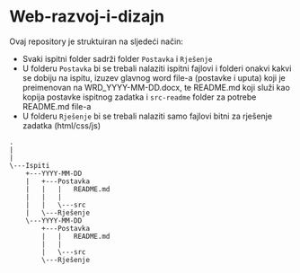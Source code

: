 # Web-razvoj-i-dizajn

Ovaj repository je struktuiran na sljedeći način: 
* Svaki ispitni folder sadrži folder `Postavka` i `Rješenje`
* U folderu `Postavka` bi se trebali nalaziti ispitni fajlovi i folderi onakvi kakvi se dobiju na ispitu, izuzev glavnog word file-a (postavke i uputa) koji je preimenovan na WRD_YYYY-MM-DD.docx, te README.md koji služi kao kopija postavke ispitnog zadatka i `src-readme` folder za potrebe README.md file-a
* U folderu `Rješenje` bi se trebali nalaziti samo fajlovi bitni za rješenje zadatka (html/css/js)


```
.
|   
|   
\---Ispiti
    +---YYYY-MM-DD
    |   +---Postavka
    |   |   |   README.md
    |   |   |   
    |   |   \---src
    |   \---Rješenje
    \---YYYY-MM-DD
        +---Postavka
        |   |   README.md
        |   |   
        |   \---src
        \---Rješenje
```